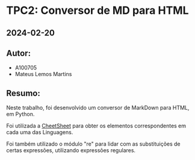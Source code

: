 # TPC2: Conversor de MD para HTML
## 2024-02-20
## Autor:
- A100705
- Mateus Lemos Martins

## Resumo:

Neste trabalho, foi desenvolvido um conversor de MarkDown para HTML, em Python.

Foi utilizada a [CheetSheet](https://www.markdownguide.org/cheat-sheet/) para obter os elementos correspondentes em cada uma das Linguagens.

Foi também utilizado o módulo "re" para lidar com as substituições de certas expressões, utilizando expressões regulares.
